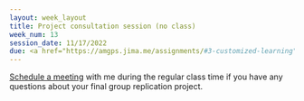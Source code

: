 ```yaml
---
layout: week_layout
title: Project consultation session (no class)
week_num: 13
session_date: 11/17/2022
due: <a href="https://amgps.jima.me/assignments/#3-customized-learning">Complete customized learning (15 pts)</a>
---
```


<!-- 
description: <a href="https://amgps.jima.me/assignments/#4-replication-project">Verification report (10 pts)</a>
 -->

[Schedule a meeting](#) with me during the regular class time if you have any questions about your final group replication project.

